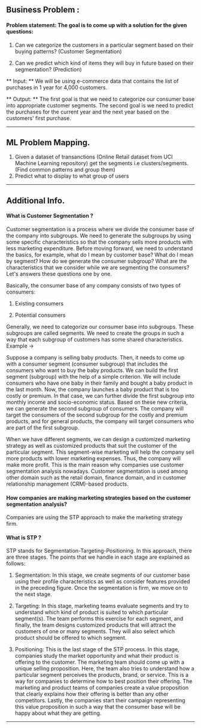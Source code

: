 ## Business Problem :

#### Problem statement: The goal is to come up with a solution for the given questions:

1. Can we categorize the customers in a particular segment based on their buying patterns? (Customer Segmentation)

2. Can we predict which kind of items they will buy in future based on their segmentation? (Prediction)

** Input: ** We will be using e-commerce data that contains the list of purchases in 1 year for 4,000 customers.

** Output: ** The first goal is that we need to categorize our consumer base into appropriate customer segments. The second goal is we need to predict the purchases for the current year and the next year based on the customers' first purchase.

<hr>

## ML Problem Mapping.

1. Given a dataset of transanctions (Online Retail dataset from UCI Machine Learning repository) get the segments i.e clusters/segments. (Find common patterns and group them)
2. Predict what to display to what group of users

<hr>

## Additional Info.

#### What is Customer Segmentation ?

Customer segmentation is a process where we divide the consumer base of the company into subgroups. We need to generate the subgroups by using some specific characteristics so that the company sells more products with less marketing expenditure. Before moving forward, we need to understand the basics, for example, what do I mean by customer base? What do I mean by segment? How do we generate the consumer subgroup? What are the characteristics that we consider while we are segmenting the consumers? Let's answers these questions one by one.

Basically, the consumer base of any company consists of two types of consumers:

1. Existing consumers

2. Potential consumers

Generally, we need to categorize our consumer base into subgroups. These subgroups are called segments. We need to create the groups in such a way that each subgroup of customers has some shared characteristics. Example ->

Suppose a company is selling baby products. Then, it needs to come up with a consumer segment (consumer subgroup) that includes the consumers who want to buy the baby products. We can build the first segment (subgroup) with the help of a simple criterion. We will include consumers who have one baby in their family and bought a baby product in the last month. Now, the company launches a baby product that is too costly or premium. In that case, we can further divide the first subgroup into monthly income and socio-economic status. Based on these new criteria, we can generate the second subgroup of consumers. The company will target the consumers of the second subgroup for the costly and premium products, and for general products, the company will target consumers who are part of the first subgroup.

When we have different segments, we can design a customized marketing strategy as well as customized products that suit the customer of the particular segment. This segment-wise marketing will help the company sell more products with lower marketing expenses. Thus, the company will make more profit. This is the main reason why companies use customer segmentation analysis nowadays. Customer segmentation is used among other domain such as the retail domain, finance domain, and in customer relationship management (CRM)-based products. 

#### How companies are making marketing strategies based on the customer segmentation analysis?

Companies are using the STP approach to make the marketing strategy firm.

#### What is STP ?

STP stands for Segmentation-Targeting-Positioning. In this approach, there are three stages. The points that we handle in each stage are explained as follows:

1. Segmentation: In this stage, we create segments of our customer base using their profile characteristics as well as consider features provided in the preceding figure. Once the segmentation is firm, we move on to the next stage.

2. Targeting: In this stage, marketing teams evaluate segments and try to understand which kind of product is suited to which particular segment(s). The team performs this exercise for each segment, and finally, the team designs customized products that will attract the customers of one or many segments. They will also select which product should be offered to which segment.

3. Positioning: This is the last stage of the STP process. In this stage, companies study the market opportunity and what their product is offering to the customer. The marketing team should come up with a unique selling proposition. Here, the team also tries to understand how a particular segment perceives the products, brand, or service. This is a way for companies to determine how to best position their offering. The marketing and product teams of companies create a value proposition that clearly explains how their offering is better than any other competitors. Lastly, the companies start their campaign representing this value proposition in such a way that the consumer base will be happy about what they are getting.

<hr>